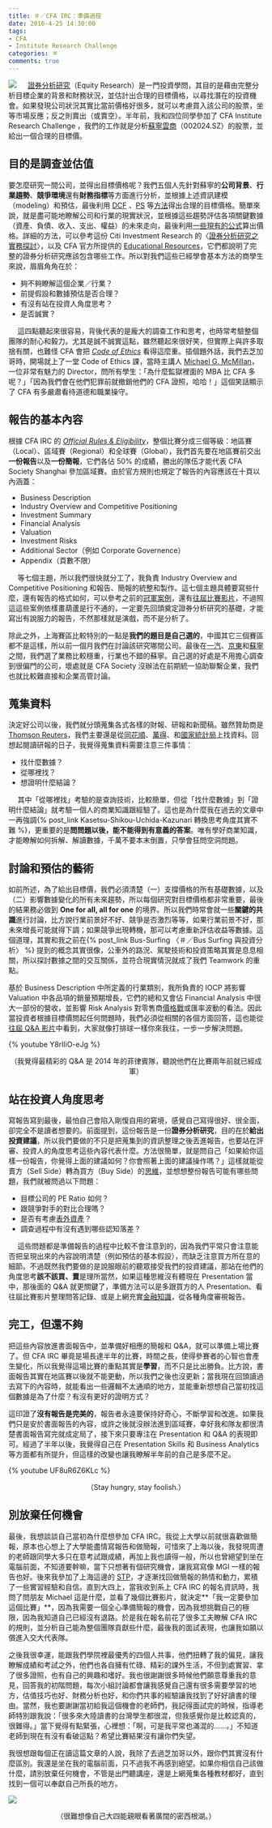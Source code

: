 ```yaml
---
title: ＃／CFA IRC：準備過程
date: 2016-4-25 14:30:00
tags: 
- CFA
- Institute Research Challenge
categories: ＃
comments: true
---
```

![](cover.jpg)
　
[證券分析研究](https://www.douban.com/group/topic/20488129/)（Equity Research）是一門投資學問，其目的是藉由完整分析目標企業的背景和財務狀況，並估計出合理的目標價格，以尋找潛在的投資機會。如果發現公司狀況其實比當前價格好很多，就可以考慮買入該公司的股票，坐等市場反應；反之則賣出（或賣空）。半年前，我和四位同學參加了 CFA Institute Research Challenge ，我們的工作就是分析[蘇寧雲商](https://zh.wikipedia.org/wiki/%E8%8B%8F%E5%AE%81%E4%BA%91%E5%95%86)（002024.SZ）的股票，並給出一個合理的目標價。<!--more-->

## 目的是調查並估值

要怎麼研究一間公司，並得出目標價格呢？我們五個人先針對蘇寧的**公司背景**、**行業趨勢**、**競爭環境**還有**財務指標**等方面進行分析，並根據上述資訊建模（modeling）和預估，最後利用 [DCF](http://wiki.mbalib.com/zh-tw/%E8%B4%B4%E7%8E%B0%E7%8E%B0%E9%87%91%E6%B5%81) 、[PS](https://xueqiu.com/8701042629/55493089) 等[方法](http://doc.mbalib.com/view/0d17d66b499fc7583355e60009bce81e.html)得出合理的目標價格。簡單來說，就是盡可能地瞭解公司和行業的現實狀況，並根據這些趨勢評估各項關鍵數據（資產、負債、收入、支出、權益）的未來走向，最後利用[一些現有的公式](http://wiki.mbalib.com/zh-tw/%E8%B4%B4%E7%8E%B0%E7%8E%B0%E9%87%91%E6%B5%81%E9%87%8F%E6%B3%95)算出價格。詳細的方法，可以參考這份 Citi Investment Research 的〈[證券分析研究之實務探討](http://www.fin.ntu.edu.tw/~yuang/2009_Spring/citibank/NTU_presentation%20FINAL.pdf)〉，以及 CFA 官方所提供的 [Educational Resources](https://www.cfainstitute.org/community/challenge/prepare/Pages/index.aspx)，它們都說明了完整的證券分析研究應該包含哪些工作。所以對我們這些已經學會基本方法的商學生來說，眉眉角角在於：

* 夠不夠瞭解這個企業／行業？
* 前提假設和數據預估是否合理？
* 有沒有站在投資人角度思考？
* 是否誠實？

　
這四點聽起來很容易，背後代表的是龐大的調查工作和思考，也時常考驗整個團隊的耐心和毅力。尤其是誠不誠實這點，雖然聽起來很好笑，但實際上與許多取捨有關，也難怪 CFA 會把 [*Code of Ethics*](https://www.cfainstitute.org/ethics/codes/ethics/Pages/index.aspx) 看得這麼重。插個題外話，我們去芝加哥時，開場就上了一堂 Code of Ethics 課，當時主講人 [Michael G. McMillan](https://www.youtube.com/watch?v=xyr0iK8-k8E)，一位非常有魅力的 Director，問所有學生：「為什麼監獄裡面的 MBA 比 CFA 多呢？」「因為我們會在他們犯罪前就撤銷他們的 CFA 證照，哈哈！」這個笑話顯示了 CFA 有多嚴肅看待道德和職業操守。

## 報告的基本內容

根據 CFA IRC 的 [*Official Rules & Eligibility*](https://www.cfainstitute.org/community/challenge/Documents/research_challenge_official_rules.pdf)，整個比賽分成三個等級：地區賽（Local）、區域賽（Regional）和全球賽（Global），我們首先要在地區賽前交出**一份報告**以及**一份簡報**，它們各佔 50% 的成績，勝出的隊伍才能代表 CFA Society Shanghai 參加區域賽。由於官方規則也規定了報告的內容應該在十頁以內涵蓋：

* Business Description
* Industry Overview and Competitive Positioning
* Investment Summary
* Financial Analysis
* Valuation
* Investment Risks
* Additional Sector（例如 Corporate Governence）
* Appendix（頁數不限）

　
等七個主題，所以我們很快就分工了，我負責 Industry Overview and Competitive Positioning 和報告、簡報的統整和製作。這七個主題具體要寫些什麼，還有報告的格式如何，可以參考之前的[冠軍案例](https://www.cfainstitute.org/community/challenge/about/Pages/past_champions.aspx)，還有[往屆比賽影片](https://www.youtube.com/user/CFAChallenge)，不過照這這些案例依樣畫葫蘆是行不通的，一定要先回頭奠定證券分析研究的基礎，才能寫出有說服力的報告，不然那樣就是演戲，而不是分析了。

除此之外，上海賽區比較特別的一點是**我們的題目是自己選的**，中國其它三個賽區都不是這樣，所以前一個月我們在討論該研究哪間公司。最後在[一汽](https://zh.wikipedia.org/zh-hk/%E4%B8%AD%E5%9B%BD%E7%AC%AC%E4%B8%80%E6%B1%BD%E8%BD%A6%E9%9B%86%E5%9B%A2)、[京東](https://zh.wikipedia.org/zh-hk/%E4%BA%AC%E6%9D%B1%E5%95%86%E5%9F%8E)和[蘇寧](https://zh.wikipedia.org/wiki/%E8%8B%8F%E5%AE%81%E4%BA%91%E5%95%86)之間，我們選了業務比較穩重，行業也不錯的蘇寧。自己選的好處是不用擔心調查到很偏門的公司，壞處就是 CFA Society 沒辦法在前期統一協助聯繫企業，我們也就比較難直接和企業高管討論。

## 蒐集資料

決定好公司以後，我們就分頭蒐集各式各樣的財報、研報和新聞稿。雖然贊助商是 [Thomson Reuters](http://thomsonreuters.com/en.html)，我們主要還是從[同花順](http://www.10jqka.com.cn)、[萬得](http://www.wind.com.cn)、和[國家統計局](http://www.stats.gov.cn)上找資料。回想起閱讀研報的日子，我覺得蒐集資料需要注意三件事情：

* 找什麼數據？
* 從哪裡找？
* 想證明什麼結論？

　
其中「從哪裡找」考驗的是查詢技術，比較簡單，但從「找什麼數據」到「證明什麼結論」就考驗一個人的商業知識跟經驗了。這也是為什麼我在過去的文章中一再強調{% post_link Kasetsu-Shikou-Uchida-Kazunari 轉換思考角度其實不難 %}，更重要的是**問問題以後，能不能得到有意義的答案**。唯有學好商業知識，才能瞭解如何拆解、解讀數據，千萬不要本末倒置，只學會狂問空洞問題。

## 討論和預估的藝術

如前所述，為了給出目標價，我們必須清楚（一）支撐價格的所有基礎數據，以及（二）影響數據變化的所有未來趨勢，所以每個研究對目標價格都非常重要，最後的結果務必做到 **One for all, all for one** 的境界。所以我們時常會就一些**關鍵的共識**進行討論，比方說行業前景好不好、競爭是否激烈等等，如果行業前景不好，那未來增長可能就得下調；如果競爭出現轉機，那可以考慮重新評估收益等數據。這個道理，其實和我之前在{% post_link Bus-Surfing 〈＃／Bus Surfing 與投資分析〉 %} 提到的概念其實很像，公車外的路況、駕駛技術和投資策略其實是息息相關，所以探討數據之間的交互關係，並符合現實情況就成了我們 Teamwork 的重點。

基於 Business Description 中所定義的行業類別，我所負責的 IOCP 將影響 Valuation 中各品項的銷量預期增長，它們的總和又會佔 Financial Analysis 中很大一部份的營收，並影響 Risk Analysis 對零售商[價格戰](http://wiki.mbalib.com/zh-tw/%E4%BB%B7%E6%A0%BC%E6%88%98)或匯率波動的看法。因此當投資者根據目標價問起任何問題時，我們必須從相關的各個方面回答，這也能從[往屆 Q&A 影片](https://www.youtube.com/user/CFAChallenge)中看到，大家就像打排球一樣你來我往，一步一步解決問題。

{% youtube Y8rIliO-eJg %}
<center>（我覺得最精彩的 Q&A 是 2014 年的菲律賓隊，聽說他們在比賽兩年前就已經成軍）</center>

## 站在投資人角度思考

寫報告寫到最後，最怕自己會陷入剛愎自用的窘境，感覺自己寫得很好、很全面，卻完全不是讀者想要的。前面提到，這份報告是一份**證券分析研究**，目的在於**給出投資建議**，所以我們要做的不只是把蒐集到的資訊整理之後丟進報告，也要站在評審、投資人的角度思考這些內容代表什麼。方法很簡單，就是問自己「如果給你這樣一份報告，你覺得上面的建議如何？你會照著上面的建議操作嗎？」這樣就能從賣方（Sell Side）轉為買方（Buy Side）的[思維](https://renco.github.io/careers/2015/02/22/buysidesellside/)，並想想整份報告可能有哪些問題，我們就被問過以下問題：

* 目標公司的 PE Ratio 如何？
* 跟競爭對手的對比合理嗎？
* 是否有考慮[表外資產](http://wiki.mbalib.com/zh-tw/表外资产)？
* 調查過程中有沒有遇到哪些認知落差？

　
這些問題都是準備報告的過程中比較不會注意到的，因為我們平常只會注意能否把呈現出來的內容說明清楚（例如預估的基本假設），而缺乏注意買方所在意的細節。不過既然我們要做的是說服眼前的聽眾接受我們的投資建議，那站在他們的角度思考**該不該買、賣**是理所當然，如果這種思維沒有體現在 Presentation 當中，那後面的 Q&A 就更關鍵了，準備方法可以是多跟買方的人 Presentation、看往屆比賽影片整理問答記錄、或是上網充實[金融知識](http://cv.qiaobutang.com/knowledge/articles/5178af890cf2216cdf600b6f)，從各種角度審視報告。

## 完工，但還不夠

把這些內容放進書面報告中，並準備好相應的簡報和 Q&A，就可以準備上場比賽了。但 CFA IRC 畢竟是場長達半年的比賽，時間之長，使得參賽者的心智也會產生變化，所以我覺得這場比賽的重點其實是**學習**，而不只是比出勝負。比方說，書面報告其實在地區賽以後就不能更動，所以我們之後也沒更新；當我現在回頭讀過去寫下的內容時，就能看出一些邏輯不太通順的地方，並能重新想想自己當初找這個數據是為了什麼？有沒有更好的證明方式？

這印證了**沒有報告是完美的**，報告者永遠要保持好奇心，不斷學習和改進。如果我們只是安於書面報告的內容，或許之後就沒辦法進到區域賽，幸好我和隊友都很清楚書面報告寫完就成定局了，接下來只要專注在 Presentation 和 Q&A 的表現即可。經過了半年以後，我覺得自己在 Presentation Skills 和 Business Analytics 等方面都有所提升，但這樣的改變也讓我瞭解半年前的自己是多麼不足。

{% youtube UF8uR6Z6KLc %}
<center>（Stay hungry, stay foolish.）</center>

## 別放棄任何機會

最後，我想談談自己當初為什麼想參加 CFA IRC。我從上大學以前就很喜歡做簡報，原本也心想上了大學能盡情寫報告和做簡報，可惜來了上海以後，我發現周遭的老師跟同學大多只在意考試跟成績，再加上我也讀得一般，所以也曾絕望到坐在電腦前面，不知道要幹嘛，當下只想著有個研究機會，讓我寫寫像 MGI 一樣的報告也好。後來我參加了上海這邊的 [STP](https://www.facebook.com/STPxTaipei/)，才逐漸找回做簡報的熱情和動力，累積了一些實習經驗和自信。直到大四上，當我收到系上 CFA IRC 的報名資訊時，我問了問朋友 Michael 這是什麼，並看了幾個比賽影片，就決定**「我一定要參加這個比賽」**，因為我需要一個全心準備簡報的機會，因為我想挑戰自己的極限，因為我知道自己已經沒有退路。於是我在報名前花了很多工夫瞭解 CFA IRC 的規則，並分析自己能為整個團隊貢獻些什麼，最後我的面試表現，也讓我如願以償進入交大代表隊。

之後我很幸運，能跟我們學院裡最優秀的四個人共事，他們扭轉了我的偏見，讓我瞭解成績和考試之外，他們也各自擁有忙碌、精彩的課外生活，不但到處實習、拿了很多證照，也有自己的興趣和嗜好。我也很謝謝很多時候他們願意尊重我的意見，回答我的初階問題，每次小組討論都會讓我感覺自己還有很多需要學習的地方，估值技巧也好、財務分析也好，和你們共事的經驗讓我找到了好好讀書的理由。當然，我也要謝謝當初給我這個機會的老師們，我記得面試完的時候，指導老師特別跟我說：「很多來大陸讀書的台灣學生都很混，但我感覺你是比較認真的，很難得。」當下覺得有點緊張，心裡想：「啊，可是我平常也滿混的……。」不知道老師到現在有沒有看破這點？希望比賽結果沒有讓你們失望。

我很想跟每個正在讀這篇文章的人說，我除了去過芝加哥以外，跟你們其實沒有什麼區別。我還是坐在我的電腦前面，只不過我不再感到絕望。如果你相信自己該做什麼，請別放棄任何機會，不管是出門聽講座，還是上網蒐集各種教材都好，直到找到一個可以奉獻自己所長的地方。

![](lake_michigan.jpg)
<center>（很難想像自己大四能親眼看著廣闊的密西根湖。）</center>

